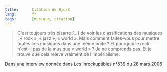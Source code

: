 ```yaml
--- 
title:      Citation de Björk 
lang:       fr 
tags:       [musique, citation]
---
```


> C'est toujours très bizarre [...] de voir les classifications des musiques : « rock », « jazz », « world ». Mais comment faites-vous pour mettre toutes ces musiques dans une même boîte ? Et pourquoi le rock n'est-il pas de la musique « world » ? Je ne comprends pas. Et je trouve que cela relève vraiment de l'impérialisme.

Dans une interview donnée dans Les Inrockuptibles n°539 du 28 mars 2006
